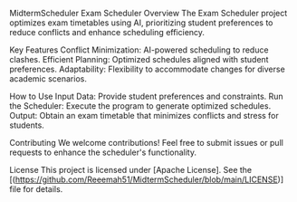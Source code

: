 MidtermScheduler
Exam Scheduler
Overview
The Exam Scheduler project optimizes exam timetables using AI, prioritizing student preferences to reduce conflicts and enhance scheduling efficiency.

Key Features
Conflict Minimization: AI-powered scheduling to reduce clashes.
Efficient Planning: Optimized schedules aligned with student preferences.
Adaptability: Flexibility to accommodate changes for diverse academic scenarios.

How to Use
Input Data: Provide student preferences and constraints.
Run the Scheduler: Execute the program to generate optimized schedules.
Output: Obtain an exam timetable that minimizes conflicts and stress for students.

Contributing
We welcome contributions! Feel free to submit issues or pull requests to enhance the scheduler's functionality.

License
This project is licensed under [Apache License]. See the [(https://github.com/Reeemah51/MidtermScheduler/blob/main/LICENSE)] file for details.
